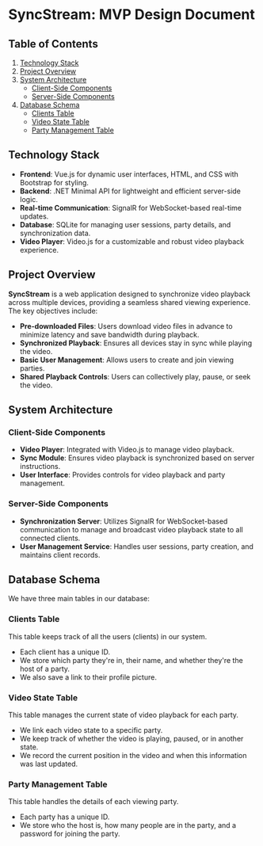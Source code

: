 # SyncStream: MVP Design Document

## Table of Contents

1. [Technology Stack](#technology-stack)
2. [Project Overview](#project-overview)
3. [System Architecture](#system-architecture)
   - [Client-Side Components](#client-side-components)
   - [Server-Side Components](#server-side-components)
4. [Database Schema](#database-schema)
   - [Clients Table](#clients-table)
   - [Video State Table](#video-state-table)
   - [Party Management Table](#party-management-table)

## Technology Stack

- **Frontend**: Vue.js for dynamic user interfaces, HTML, and CSS with Bootstrap for styling.
- **Backend**: .NET Minimal API for lightweight and efficient server-side logic.
- **Real-time Communication**: SignalR for WebSocket-based real-time updates.
- **Database**: SQLite for managing user sessions, party details, and synchronization data.
- **Video Player**: Video.js for a customizable and robust video playback experience.

## Project Overview

**SyncStream** is a web application designed to synchronize video playback across multiple devices, providing a seamless shared viewing experience. The key objectives include:

- **Pre-downloaded Files**: Users download video files in advance to minimize latency and save bandwidth during playback.
- **Synchronized Playback**: Ensures all devices stay in sync while playing the video.
- **Basic User Management**: Allows users to create and join viewing parties.
- **Shared Playback Controls**: Users can collectively play, pause, or seek the video.

## System Architecture

### Client-Side Components

- **Video Player**: Integrated with Video.js to manage video playback.
- **Sync Module**: Ensures video playback is synchronized based on server instructions.
- **User Interface**: Provides controls for video playback and party management.

### Server-Side Components

- **Synchronization Server**: Utilizes SignalR for WebSocket-based communication to manage and broadcast video playback state to all connected clients.
- **User Management Service**: Handles user sessions, party creation, and maintains client records.

## Database Schema

We have three main tables in our database:

### Clients Table

This table keeps track of all the users (clients) in our system.
- Each client has a unique ID.
- We store which party they're in, their name, and whether they're the host of a party.
- We also save a link to their profile picture.

### Video State Table

This table manages the current state of video playback for each party.
- We link each video state to a specific party.
- We keep track of whether the video is playing, paused, or in another state.
- We record the current position in the video and when this information was last updated.

### Party Management Table

This table handles the details of each viewing party.
- Each party has a unique ID.
- We store who the host is, how many people are in the party, and a password for joining the party.


